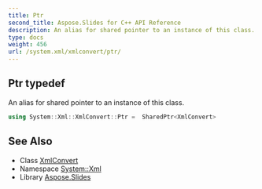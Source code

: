 ```yaml
---
title: Ptr
second_title: Aspose.Slides for C++ API Reference
description: An alias for shared pointer to an instance of this class.
type: docs
weight: 456
url: /system.xml/xmlconvert/ptr/
---
```

## Ptr typedef


An alias for shared pointer to an instance of this class.

```cpp
using System::Xml::XmlConvert::Ptr =  SharedPtr<XmlConvert>
```

## See Also

* Class [XmlConvert](../)
* Namespace [System::Xml](../../)
* Library [Aspose.Slides](../../../)